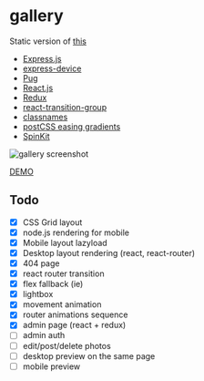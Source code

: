 # gallery
Static version of [this](https://github.com/nextgtrgod/gallery)


* [Express.js](http://expressjs.com/)
* [express-device](https://github.com/rguerreiro/express-device)
* [Pug](https://pugjs.org)
* [React.js](https://reactjs.org/)
* [Redux](https://redux.js.org/)
* [react-transition-group](https://github.com/reactjs/react-transition-group)
* [classnames](https://github.com/JedWatson/classnames)
* [postCSS easing gradients](https://github.com/larsenwork/postcss-easing-gradients)
* [SpinKit](https://github.com/tobiasahlin/SpinKit)


![gallery screenshot](https://image.ibb.co/dtxvsb/gallery_v5.jpg)

[DEMO](https://protected-reaches-13605.herokuapp.com/)


## Todo
- [x] CSS Grid layout
- [x] node.js rendering for mobile
- [x] Mobile layout lazyload
- [x] Desktop layout rendering (react, react-router)
- [x] 404 page
- [x] react router transition
- [x] flex fallback (ie)
- [x] lightbox
- [x] movement animation
- [x] router animations sequence
- [x] admin page (react + redux)
- [ ] admin auth
- [ ] edit/post/delete photos
- [ ] desktop preview on the same page
- [ ] mobile preview